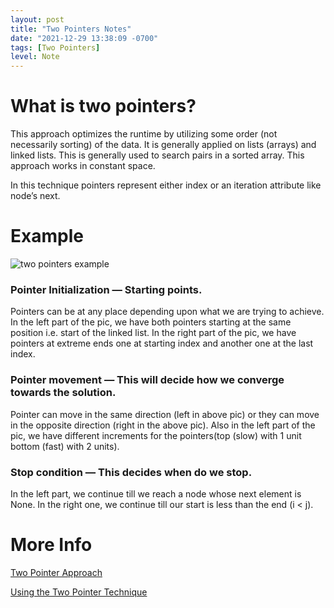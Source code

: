 ```yaml
---
layout: post
title: "Two Pointers Notes"
date: "2021-12-29 13:38:09 -0700"
tags: [Two Pointers]
level: Note
---
```


# What is two pointers?

This approach optimizes the runtime by utilizing some order (not necessarily sorting) of the data. It is generally applied on lists (arrays) and linked lists. This is generally used to search pairs in a sorted array. This approach works in constant space.

In this technique pointers represent either index or an iteration attribute like node’s next.

# Example

![two pointers example](/pic/two-pointers.png)

### Pointer Initialization — Starting points. 

Pointers can be at any place depending upon what we are trying to achieve. In the left part of the pic, we have both pointers starting at the same position i.e. start of the linked list. In the right part of the pic, we have pointers at extreme ends one at starting index and another one at the last index.

### Pointer movement — This will decide how we converge towards the solution.

Pointer can move in the same direction (left in above pic) or they can move in the opposite direction (right in the above pic). Also in the left part of the pic, we have different increments for the pointers(top (slow) with 1 unit bottom (fast) with 2 units).

### Stop condition — This decides when do we stop. 

In the left part, we continue till we reach a node whose next element is None. In the right one, we continue till our start is less than the end (i < j).

# More Info

[<i class="far fa-hand-pointer"></i> Two Pointer Approach](https://towardsdatascience.com/two-pointer-approach-python-code-f3986b602640)

[<i class="far fa-hand-pointer"></i> Using the Two Pointer Technique](https://algodaily.com/lessons/using-the-two-pointer-technique)

